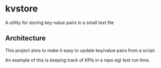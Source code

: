# kvstore

A utility for storing key-value pairs in a small text file

## Architecture

This project aims to make it easy to update key/value pairs from a script.

An example of this is keeping track of KPIs in a repo eg) test run time.
